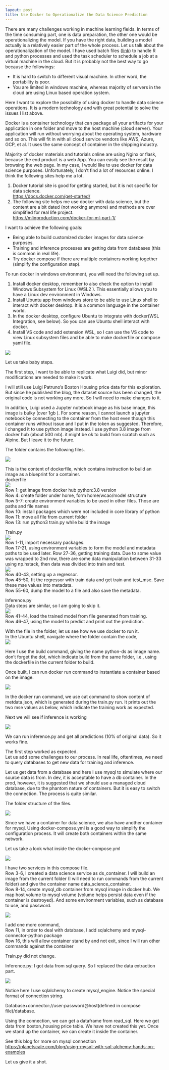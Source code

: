 ```yaml
---
layout: post
title: Use Docker to Operationalize the Data Science Prediction 
---
```


There are many challenges working in machine learning fields. In terms of the time consuming part, one is data preparation, the other one would be operationalizing the model. If you have the right data, building a model actually is a relatively easier part of the whole process.
Let us talk about the operationalization of the model. I have used batch files ([link](https://wenleicao.github.io/Poor_man_automation)) to handle R and python processes and used the task scheduler to schedule a job at a virtual machine in the cloud.  But it is probably not the best way to go because the followings:  

*	It is hard to switch to different visual machine. In other word, the portability is poor.  
*	You are limited in windows machine, whereas majority of servers in the cloud are using Linux based operation system.

Here I want to explore the possibility of using docker to handle data science operations. It is a modern technology and with great potential to solve the issues I list above.  

Docker is a container technology that can package all your artifacts for your application in one folder and move to the host machine (cloud server). Your application will run without worrying about the operating system, hardware and so on. This will fit in with all cloud service 
 vendors like AWS, Azure, GCP, et al. It uses the same concept of container in the shipping industry.  
 
Majority of docker materials and tutorials online are using Nginx or flask, because the end product is a web App. You can easily see the result by browsing the web page.  In my case, I would like to use docker for data science purposes.  Unfortunately, I don’t find a lot of resources online. I think the following sites help me a lot.  

1. Docker tutorial site is good for getting started, but it is not specific for data science.  
<https://docs.docker.com/get-started/>
2. The following site helps me use docker with data science, but the content are a bit dated (not working anymore) and methods are over simplified for real life project.    
<https://mlinproduction.com/docker-for-ml-part-1/>  

I want to achieve the following goals:    
* Being able to build customized docker images for data science purposes.  
* Training and inference processes are getting data from databases (this is common in real life).  
* Try docker compose if there are multiple containers working together (simplify the configuration step).

To run docker in windows environment, you will need the following set up.  
1. Install docker desktop, remember to also check the option to install Windows Subsystem for Linux (WSL2 ). This essentially allows you to have a Linux dev environment in Windows.  
2. Install Ubuntu app from windows store to be able to use Linux shell to interact with docker desktop.  It is a common language in the container world.  
3. In the docker desktop, configure Ubuntu to integrate with docker(WSL Integration, see below). So you can use Ubuntu shell interact with docker.  
4. Install VS code and add extension WSL, so I can use the VS code to view Linux subsystem files and be able to make dockerfile or compose yaml file.

<img src="/images/blog55/intergate_shell_with_docker.JPG">    

Let us take baby steps.  

The first step, I want to be able to replicate what Luigi did, but minor modifications are needed to make it work.   

I will still use Luigi Patruno’s Boston Housing price data for this exploration. But since he published the blog, the dataset source has been changed, the original code is not working any more. So I will need to make changes to it.  

In addition, Luigi used a Jupyter notebook image as his base image, this image is bulky (over 1gb ).  For some reason, I cannot launch a jupyter notebook by connecting to the container from the host even though this container runs without issue and I put in the token as suggested.  Therefore, I changed it to use python image instead.  I use python 3.8 image from docker hub (about 500 mb).  it might be ok to build from scratch such as Alpine.  But I leave it to the future.  

The folder contains the following files.  

<img src="/images/blog55/first_folder_structure.JPG">   

This is the content of dockerfile, which contains  instruction to build an image as a blueprint for a container.  
dockerfile  
<img src="/images/blog55/first_dockerfile.JPG">   
Row 1:  get image from docker hub  python:3.8  version  
Row 4:  create folder under home, form home/wcao/model structure  
Row 5-7:  create environment variables to be used in other files. Those are paths and file names  
Row 10:  install packages which were not included in core library of python  
Row 11: move all file from current folder   
Row 13:  run python3 train.py while build the image  

Train.py  
<img src="/images/blog55/first_train.JPG">     
Row 1-11, import necessary packages.  
Row 17-21, using environment variables to form the model and metadata paths to be used later.
Row 27-36, getting training data. Due to some value was wrapped to 2nd row, there are some data manipulation between 31-33 using np.hstack, then data was divided into train and test.  
<img src="/images/blog55/first_train2.JPG">  
Row 40-43, setting up a regressor.  
Row 45-50, fit the regressor with train data and get train and test_mse.  Save these mse values into metadata.  
Row 55-60,  dump the model to a file  and also save the metadata.   

Inference.py  
Data steps are similar, so I am going to skip it.  
<img src="/images/blog55/first_inference.JPG">   
Row 41-44, load the trained model from file generated from training.    
Row 46-47, using the model to predict and print out the prediction.     
 
With the file in the folder, let us see how we use docker to run it.  
In the Ubuntu shell, navigate where the folder contain the code,   
<img src="/images/blog55/rebuilt.JPG">   

Here I use the build command, giving the name python-ds as image name.  don’t forget the dot, which indicate build from the same folder,  i.e., using the dockerfile in the current folder to build.  

Once built, I can run docker run command to instantiate a container based on the image.  

<img src="/images/blog55/test_rebuit_using_training2.JPG"> 

In the docker run command, we use cat command to show content of metdata.json, which is generated during the train.py run.  It prints out the two mse values as below, which indicate the training work as expected.   

Next we will see if inference is working   

<img src="/images/blog55/inference_working_with_new_image.JPG">   

We can run inference.py and get all predictions (10% of original data).  So it works fine.  

The first step worked as expected.    
Let us add some challenges to our process.  In real life, oftentimes, we need to query databases to get new data for training and inference.  

Let us get data from a database and here I use mysql to simulate where our source data is from. In dev, it is acceptable to have a db container. In the prod, however, it is suggested that we should use a managed cloud database, due to the phantom nature of containers. But it is easy to switch the connection. The process is quite similar.  

The folder structure of the files. 

<img src="/images/blog55/second_structure.JPG">  

Since we have a container for data science, we also have another container for mysql.  Using docker-compose.yml is a good way to simplify the configuration process. It will create both containers within the same network.  

Let us take a look what inside the docker-compose.yml  

<img src="/images/blog55/second_docker_compose.JPG">   

I have two services in this compose file.  
Row 3-6, I created a data science service as ds_container.  I will build an image from the current folder (I will need to run commands from the current folder) and give the container name data_science_container.  
Row 8-14, create mysql_db container from mysql image in docker hub.  We map host volume to mysql volume (volume helps persist data even if the container is destroyed). And some environment variables, such as database to use, and password.  

<img src="/images/blog55/second_dockerfile.JPG">  

I add one more command,  
Row 11, in order to deal with database, I add sqlalchemy and mysql-connector-python package  
Row 16, this will allow container stand by and not exit, since I will run other commands against the container   
 
Train.py  did not change.  
 
Inference.py:  I got data from sql query. So I replaced the data extraction part.  

<img src="/images/blog55/second_inference.jpg">  

Notice here I use sqlalchemy to create mysql_engine. Notice the special format of connection string.  

Database+connector://user:password@host(defined in compose file)/database.  

Using the connection, we can get a dataframe from read_sql.  Here we get data from boston_housing price table.  We have not created this yet. Once we stand up the container, we can create it inside the container.  

See this blog for more on mysql connection  
<https://planetscale.com/blog/using-mysql-with-sql-alchemy-hands-on-examples>

Let us give it a shot.  





